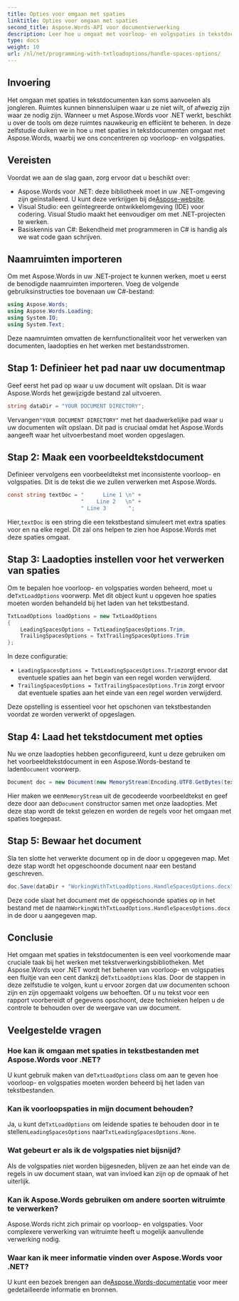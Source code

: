 ```yaml
---
title: Opties voor omgaan met spaties
linktitle: Opties voor omgaan met spaties
second_title: Aspose.Words-API voor documentverwerking
description: Leer hoe u omgaat met voorloop- en volgspaties in tekstdocumenten met Aspose.Words voor .NET. Deze zelfstudie biedt een handleiding voor het opschonen van tekstopmaak.
type: docs
weight: 10
url: /nl/net/programming-with-txtloadoptions/handle-spaces-options/
---
```

## Invoering

Het omgaan met spaties in tekstdocumenten kan soms aanvoelen als jongleren. Ruimtes kunnen binnensluipen waar u ze niet wilt, of afwezig zijn waar ze nodig zijn. Wanneer u met Aspose.Words voor .NET werkt, beschikt u over de tools om deze ruimtes nauwkeurig en efficiënt te beheren. In deze zelfstudie duiken we in hoe u met spaties in tekstdocumenten omgaat met Aspose.Words, waarbij we ons concentreren op voorloop- en volgspaties.

## Vereisten

Voordat we aan de slag gaan, zorg ervoor dat u beschikt over:

-  Aspose.Words voor .NET: deze bibliotheek moet in uw .NET-omgeving zijn geïnstalleerd. U kunt deze verkrijgen bij de[Aspose-website](https://releases.aspose.com/words/net/).
- Visual Studio: een geïntegreerde ontwikkelomgeving (IDE) voor codering. Visual Studio maakt het eenvoudiger om met .NET-projecten te werken.
- Basiskennis van C#: Bekendheid met programmeren in C# is handig als we wat code gaan schrijven.

## Naamruimten importeren

Om met Aspose.Words in uw .NET-project te kunnen werken, moet u eerst de benodigde naamruimten importeren. Voeg de volgende gebruiksinstructies toe bovenaan uw C#-bestand:

```csharp
using Aspose.Words;
using Aspose.Words.Loading;
using System.IO;
using System.Text;
```

Deze naamruimten omvatten de kernfunctionaliteit voor het verwerken van documenten, laadopties en het werken met bestandsstromen.

## Stap 1: Definieer het pad naar uw documentmap

Geef eerst het pad op waar u uw document wilt opslaan. Dit is waar Aspose.Words het gewijzigde bestand zal uitvoeren.

```csharp
string dataDir = "YOUR DOCUMENT DIRECTORY";
```

 Vervangen`"YOUR DOCUMENT DIRECTORY"` met het daadwerkelijke pad waar u uw documenten wilt opslaan. Dit pad is cruciaal omdat het Aspose.Words aangeeft waar het uitvoerbestand moet worden opgeslagen.

## Stap 2: Maak een voorbeeldtekstdocument

Definieer vervolgens een voorbeeldtekst met inconsistente voorloop- en volgspaties. Dit is de tekst die we zullen verwerken met Aspose.Words.

```csharp
const string textDoc = "      Line 1 \n" +
                       "    Line 2   \n" +
                       " Line 3       ";
```

 Hier,`textDoc` is een string die een tekstbestand simuleert met extra spaties voor en na elke regel. Dit zal ons helpen te zien hoe Aspose.Words met deze spaties omgaat.

## Stap 3: Laadopties instellen voor het verwerken van spaties

 Om te bepalen hoe voorloop- en volgspaties worden beheerd, moet u de`TxtLoadOptions` voorwerp. Met dit object kunt u opgeven hoe spaties moeten worden behandeld bij het laden van het tekstbestand.

```csharp
TxtLoadOptions loadOptions = new TxtLoadOptions
{
    LeadingSpacesOptions = TxtLeadingSpacesOptions.Trim,
    TrailingSpacesOptions = TxtTrailingSpacesOptions.Trim
};
```

In deze configuratie:
- `LeadingSpacesOptions = TxtLeadingSpacesOptions.Trim`zorgt ervoor dat eventuele spaties aan het begin van een regel worden verwijderd.
- `TrailingSpacesOptions = TxtTrailingSpacesOptions.Trim` zorgt ervoor dat eventuele spaties aan het einde van een regel worden verwijderd.

Deze opstelling is essentieel voor het opschonen van tekstbestanden voordat ze worden verwerkt of opgeslagen.

## Stap 4: Laad het tekstdocument met opties

 Nu we onze laadopties hebben geconfigureerd, kunt u deze gebruiken om het voorbeeldtekstdocument in een Aspose.Words-bestand te laden`Document` voorwerp.

```csharp
Document doc = new Document(new MemoryStream(Encoding.UTF8.GetBytes(textDoc)), loadOptions);
```

 Hier maken we een`MemoryStream` uit de gecodeerde voorbeeldtekst en geef deze door aan de`Document` constructor samen met onze laadopties. Met deze stap wordt de tekst gelezen en worden de regels voor het omgaan met spaties toegepast.

## Stap 5: Bewaar het document

Sla ten slotte het verwerkte document op in de door u opgegeven map. Met deze stap wordt het opgeschoonde document naar een bestand geschreven.

```csharp
doc.Save(dataDir + "WorkingWithTxtLoadOptions.HandleSpacesOptions.docx");
```

 Deze code slaat het document met de opgeschoonde spaties op in het bestand met de naam`WorkingWithTxtLoadOptions.HandleSpacesOptions.docx` in de door u aangegeven map.

## Conclusie

Het omgaan met spaties in tekstdocumenten is een veel voorkomende maar cruciale taak bij het werken met tekstverwerkingsbibliotheken. Met Aspose.Words voor .NET wordt het beheren van voorloop- en volgspaties een fluitje van een cent dankzij de`TxtLoadOptions` klas. Door de stappen in deze zelfstudie te volgen, kunt u ervoor zorgen dat uw documenten schoon zijn en zijn opgemaakt volgens uw behoeften. Of u nu tekst voor een rapport voorbereidt of gegevens opschoont, deze technieken helpen u de controle te behouden over de weergave van uw document.

## Veelgestelde vragen

### Hoe kan ik omgaan met spaties in tekstbestanden met Aspose.Words voor .NET?  
 U kunt gebruik maken van de`TxtLoadOptions` class om aan te geven hoe voorloop- en volgspaties moeten worden beheerd bij het laden van tekstbestanden.

### Kan ik voorloopspaties in mijn document behouden?  
 Ja, u kunt de`TxtLoadOptions` om leidende spaties te behouden door in te stellen`LeadingSpacesOptions` naar`TxtLeadingSpacesOptions.None`.

### Wat gebeurt er als ik de volgspaties niet bijsnijd?  
Als de volgspaties niet worden bijgesneden, blijven ze aan het einde van de regels in uw document staan, wat van invloed kan zijn op de opmaak of het uiterlijk.

### Kan ik Aspose.Words gebruiken om andere soorten witruimte te verwerken?  
Aspose.Words richt zich primair op voorloop- en volgspaties. Voor complexere verwerking van witruimte heeft u mogelijk aanvullende verwerking nodig.

### Waar kan ik meer informatie vinden over Aspose.Words voor .NET?  
 U kunt een bezoek brengen aan de[Aspose.Words-documentatie](https://reference.aspose.com/words/net/) voor meer gedetailleerde informatie en bronnen.